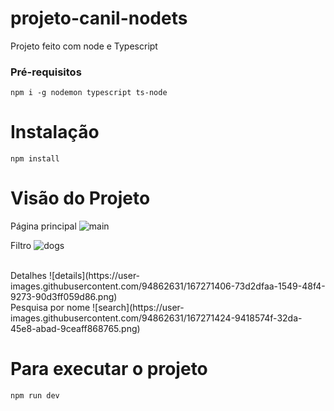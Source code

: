 # projeto-canil-nodets
Projeto feito com node e Typescript

### Pré-requisitos
`npm i -g nodemon typescript ts-node`

# Instalação
`npm install`

# Visão do Projeto

Página principal
![main](https://user-images.githubusercontent.com/94862631/167271166-598b3856-9338-4e3c-a32f-644a84b8da33.png)
 </br>
 
Filtro
![dogs](https://user-images.githubusercontent.com/94862631/167271395-d67e64dd-0ff4-4ac9-ab63-091757597483.png)

</br>
Detalhes
![details](https://user-images.githubusercontent.com/94862631/167271406-73d2dfaa-1549-48f4-9273-90d3ff059d86.png)

</br>
Pesquisa por nome
![search](https://user-images.githubusercontent.com/94862631/167271424-9418574f-32da-45e8-abad-9ceaff868765.png)




# Para executar o projeto
`npm run dev`
